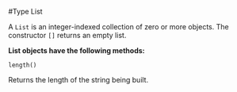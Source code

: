 #Type List

A `List` is an integer-indexed collection of zero or more objects. The constructor `[]` returns an empty list.

**List objects have the following methods:**

`length()`

Returns the length of the string being built.

